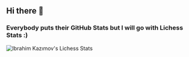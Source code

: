 ## Hi there 👋

### Everybody puts their GitHub Stats but I will go with Lichess Stats :)
![Ibrahim Kazımov's Lichess Stats](https://lichess-stats.vercel.app/Great_Chesser)
